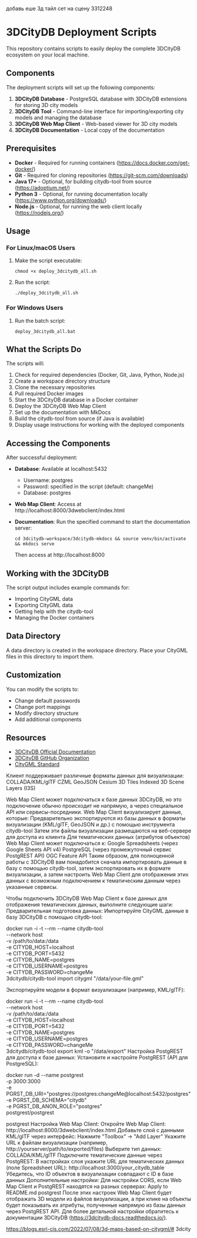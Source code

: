 добавь еше 3д тайл сет на сцену  3312248



# 3DCityDB Deployment Scripts

This repository contains scripts to easily deploy the complete 3DCityDB ecosystem on your local machine.

## Components

The deployment scripts will set up the following components:

1. **3DCityDB Database** - PostgreSQL database with 3DCityDB extensions for storing 3D city models
2. **3DCityDB Tool** - Command-line interface for importing/exporting city models and managing the database
3. **3DCityDB Web Map Client** - Web-based viewer for 3D city models
4. **3DCityDB Documentation** - Local copy of the documentation

## Prerequisites

- **Docker** - Required for running containers (https://docs.docker.com/get-docker/)
- **Git** - Required for cloning repositories (https://git-scm.com/downloads)
- **Java 17+** - Optional, for building citydb-tool from source (https://adoptium.net/)
- **Python 3** - Optional, for running documentation locally (https://www.python.org/downloads/)
- **Node.js** - Optional, for running the web client locally (https://nodejs.org/)

## Usage

### For Linux/macOS Users

1. Make the script executable:
   ```
   chmod +x deploy_3dcitydb_all.sh
   ```

2. Run the script:
   ```
   ./deploy_3dcitydb_all.sh
   ```

### For Windows Users

1. Run the batch script:
   ```
   deploy_3dcitydb_all.bat
   ```

## What the Scripts Do

The scripts will:

1. Check for required dependencies (Docker, Git, Java, Python, Node.js)
2. Create a workspace directory structure
3. Clone the necessary repositories
4. Pull required Docker images
5. Start the 3DCityDB database in a Docker container
6. Deploy the 3DCityDB Web Map Client
7. Set up the documentation with MkDocs
8. Build the citydb-tool from source (if Java is available)
9. Display usage instructions for working with the deployed components

## Accessing the Components

After successful deployment:

- **Database**: Available at localhost:5432
  - Username: postgres
  - Password: specified in the script (default: changeMe)
  - Database: postgres

- **Web Map Client**: Access at http://localhost:8000/3dwebclient/index.html

- **Documentation**: Run the specified command to start the documentation server:
  ```
  cd 3dcitydb-workspace/3dcitydb-mkdocs && source venv/bin/activate && mkdocs serve
  ```
  Then access at http://localhost:8000

## Working with the 3DCityDB

The script output includes example commands for:
- Importing CityGML data
- Exporting CityGML data
- Getting help with the citydb-tool
- Managing the Docker containers

## Data Directory

A data directory is created in the workspace directory. Place your CityGML files in this directory to import them.

## Customization

You can modify the scripts to:
- Change default passwords
- Change port mappings
- Modify directory structure
- Add additional components

## Resources

- [3DCityDB Official Documentation](https://3dcitydb-docs.readthedocs.io/)
- [3DCityDB GitHub Organization](https://github.com/3dcitydb)
- [CityGML Standard](https://www.ogc.org/standards/citygml) 




Клиент поддерживает различные форматы данных для визуализации:
COLLADA/KML/glTF
CZML
GeoJSON
Cesium 3D Tiles
Indexed 3D Scene Layers (I3S)

Web Map Client может подключаться к базе данных 3DCityDB, но это подключение обычно происходит не напрямую, а через специальное API или сервисы-посредники.
Web Map Client визуализирует данные, которые:
Предварительно экспортируются из базы данных в форматы визуализации (KML/glTF, GeoJSON и др.) с помощью инструмента citydb-tool
Затем эти файлы визуализации размещаются на веб-сервере для доступа из клиента
Для тематических данных (атрибутов объектов) Web Map Client может подключаться к:
Google Spreadsheets (через Google Sheets API v4)
PostgreSQL (через промежуточный сервис PostgREST API)
OGC Feature API
Таким образом, для полноценной работы с 3DCityDB вам понадобится сначала импортировать данные в базу с помощью citydb-tool, затем экспортировать их в формате визуализации, а затем настроить Web Map Client для отображения этих данных с возможным подключением к тематическим данным через указанные сервисы.




Чтобы подключить 3DCityDB Web Map Client к базе данных для отображения тематических данных, выполните следующие шаги:
Предварительная подготовка данных:
Импортируйте CityGML данные в базу 3DCityDB с помощью citydb-tool:

docker run -i -t --rm --name citydb-tool \
  --network host \
  -v /path/to/data:/data \
  -e CITYDB_HOST=localhost \
  -e CITYDB_PORT=5432 \
  -e CITYDB_NAME=postgres \
  -e CITYDB_USERNAME=postgres \
  -e CITYDB_PASSWORD=changeMe \
3dcitydb/citydb-tool import citygml "/data/your-file.gml"

Экспортируйте модели в формат визуализации (например, KML/glTF):

docker run -i -t --rm --name citydb-tool \
  --network host \
  -v /path/to/data:/data \
  -e CITYDB_HOST=localhost \
  -e CITYDB_PORT=5432 \
  -e CITYDB_NAME=postgres \
  -e CITYDB_USERNAME=postgres \
  -e CITYDB_PASSWORD=changeMe \
3dcitydb/citydb-tool export kml -o "/data/export"
Настройка PostgREST для доступа к базе данных:
Установите и настройте PostgREST (API для PostgreSQL):

docker run -d --name postgrest \
  -p 3000:3000 \
  -e PGRST_DB_URI="postgres://postgres:changeMe@localhost:5432/postgres" \
  -e PGRST_DB_SCHEMA="citydb" \
  -e PGRST_DB_ANON_ROLE="postgres" \
  postgrest/postgrest


postgrest
Настройка Web Map Client:
Откройте Web Map Client: http://localhost:8000/3dwebclient/index.html
Добавьте слой с данными KML/glTF через интерфейс:
Нажмите "Toolbox" → "Add Layer"
Укажите URL к файлам визуализации (например, http://yourserver/path/to/exported/files)
Выберите тип данных: COLLADA/KML/glTF
Подключите тематические данные через PostgREST:
В настройках слоя укажите URL для тематических данных (поле Spreadsheet URL):
http://localhost:3000/your_citydb_table
Убедитесь, что ID объектов в визуализации совпадают с ID в базе данных
Дополнительные настройки:
Для настройки CORS, если Web Map Client и PostgREST находятся на разных серверах:
Apply to README.md
postgrest
После этих настроек Web Map Client будет отображать 3D модели из файлов визуализации, а при клике на объекты будет показывать их атрибуты, полученные напрямую из базы данных через PostgREST API.
Для более детальной настройки обратитесь к документации 3DCityDB (https://3dcitydb-docs.readthedocs.io/).






https://blogs.esri-cis.com/2022/07/08/3d-maps-based-on-citygml/# 3dcity
